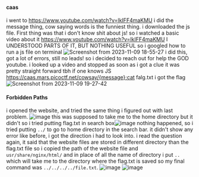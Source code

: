 #### caas
i went to https://www.youtube.com/watch?v=lkIFF4maKMU
i did the message thing, cow saying words is the funniest thing.
i downloaded the js file. First thing was that i don't know shit about js! so i watched  a basic video about it 
https://www.youtube.com/watch?v=lkIFF4maKMU
I UNDERSTOOD PARTS OF IT, BUT NOTHING USEFUL
so i googled how to run a js file on terminal
![Screenshot from 2023-11-09 18-55-27](https://github.com/s4twik/picoctf/assets/147993943/a60f10e5-0e23-48f4-b743-2da2ffc32ac0)
i did this, got a lot of errors, still no leads!
so i decided to reach out for help the GOD youtube.
i looked up a video and stopped as soon as i got a clue
it was pretty straight forward tbh if one knows JS
https://caas.mars.picoctf.net/cowsay/{message};cat falg.txt
i got the flag
![Screenshot from 2023-11-09 19-27-42](https://github.com/s4twik/picoctf/assets/147993943/994afd99-426c-4968-8271-65f8d3d999af)
#### Forbidden Paths
i opened the website, and tried the same thing i figured out with last problem. 
![image](https://github.com/s4twik/picoctf/assets/147993943/3c6fe2db-f31d-4810-9b07-63e723406154)
this was supposed to take me to the home directory
but it didn't
so i tried putting flag.txt in search box![image](https://github.com/s4twik/picoctf/assets/147993943/25aee2f4-6db1-420f-83d7-8b9f895f40d6)
nothing happened, so i tried putting `../` to go to home directory in the search bar.
it didn't show any error like before, i got the direction i had to look into.
i read the question again, it said that the website files are stored in different directory than the flag.txt file
so i copied the path of the website file and `usr/share/nginx/html/` and in place of all the name of directory i put `..` which will take me to the directory where the flag.txt is saved so my final command was `../../../../file.txt`.
![image](https://github.com/s4twik/picoctf/assets/147993943/d0aacfad-34e3-4b9e-9b7c-e8fd46db5e90)
![image](https://github.com/s4twik/picoctf/assets/147993943/4dd3d551-46f0-4860-8c45-15bb811eacd5)
